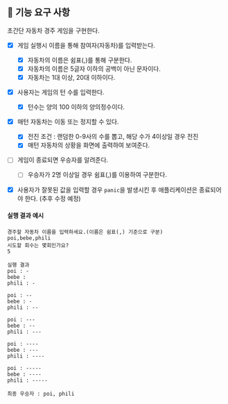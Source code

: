 ## 🚀 기능 요구 사항

초간단 자동차 경주 게임을 구현한다.

- [x] 게임 실행시 이름을 통해 참여자(자동차)를 입력받는다.

  - [x] 자동차의 이름은 쉼표(,)를 통해 구분한다.
  - [x] 자동차의 이름은 5글자 이하의 공백이 아닌 문자이다.
  - [x] 자동차는 1대 이상, 20대 이하이다.

- [x] 사용자는 게임의 턴 수를 입력한다.

  - [x] 턴수는 양의 100 이하의 양의정수이다.

- [x] 매턴 자동차는 이동 또는 정지할 수 있다.

  - [x] 전진 조건 : 랜덤한 0-9사의 수를 뽑고, 해당 수가 4이상일 경우 전진
  - [x] 매턴 자동차의 상황을 화면에 출력하여 보여준다.

- [ ] 게임이 종료되면 우승자를 알려준다.

  - [ ] 우승자가 2명 이상일 경우 쉼표(,)를 이용하여 구분한다.

- [x] 사용자가 잘못된 값을 입력할 경우 `panic`을 발생시킨 후 애플리케이션은 종료되어야 한다. (추후 수정 예정)

#### 실행 결과 예시

```
경주할 자동차 이름을 입력하세요.(이름은 쉼표(,) 기준으로 구분)
poi,bebe,phili
시도할 회수는 몇회인가요?
5

실행 결과
poi : -
bebe :
phili : -

poi : --
bebe : -
phili : --

poi : ---
bebe : --
phili : ---

poi : ----
bebe : ---
phili : ----

poi : -----
bebe : ----
phili : -----

최종 우승자 : poi, phili
```
